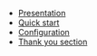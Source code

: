 * [Presentation](/)
* [Quick start](quick-start.md)
* [Configuration](configuration.md)
* [Thank you section](thank-you-section.md)